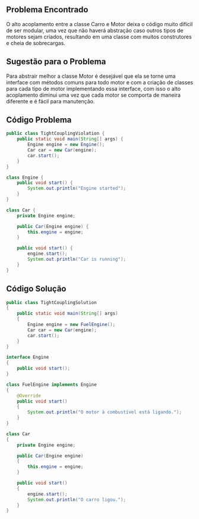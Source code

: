 ## Problema Encontrado
O alto acoplamento entre a classe Carro e Motor deixa o código muito difícil de ser modular, uma vez que não haverá abstração caso outros tipos de motores sejam criados, resultando em uma classe com muitos construtores e cheia de sobrecargas.
## Sugestão para o Problema
Para abstrair melhor a classe Motor é desejável que ela se torne uma interface com métodos comuns para todo motor e com a criação de classes para cada tipo de motor implementando essa interface, com isso o alto acoplamento diminui uma vez que cada motor se comporta de maneira diferente e é fácil para manutenção.
## Código Problema
```java
public class TightCouplingViolation {
    public static void main(String[] args) {
        Engine engine = new Engine();
        Car car = new Car(engine);
        car.start();
    }
}

class Engine {
    public void start() {
        System.out.println("Engine started");
    }
}

class Car {
    private Engine engine;

    public Car(Engine engine) {
        this.engine = engine;
    }

    public void start() {
        engine.start();
        System.out.println("Car is running");
    }
}
```
## Código Solução
```java
public class TightCouplingSolution
{
    public static void main(String[] args)
    {
        Engine engine = new FuelEngine();
        Car car = new Car(engine);
        car.start();
    }
}

interface Engine
{
    public void start();
}

class FuelEngine implements Engine
{
    @Override
    public void start()
    {
        System.out.println("O motor à combustível está ligando.");
    }
}

class Car
{
    private Engine engine;

    public Car(Engine engine)
    {
        this.engine = engine;
    }

    public void start()
    {
        engine.start();
        System.out.println("O carro ligou.");
    }
}
```
